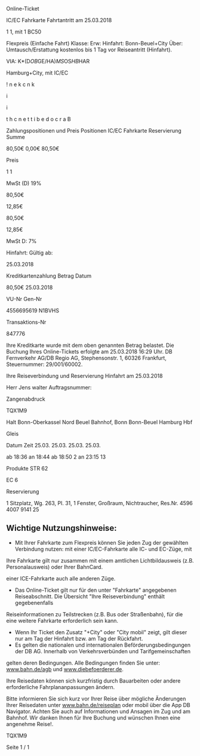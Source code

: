 Online-Ticket

IC/EC Fahrkarte
Fahrtantritt am 25.03.2018

1
1, mit 1 BC50

Flexpreis (Einfache Fahrt)
Klasse:
Erw:
Hinfahrt: Bonn-Beuel+City
Über:
Umtausch/Erstattung kostenlos bis 1 Tag vor Reiseantritt (Hinfahrt).

VIA: K*(D*OB*GE/HA)*MS*OS*HB*HAR

 Hamburg+City, mit IC/EC

!
n
e
k
c
n
k

i

i

t
h
c
n
e
t
t
i
b
e
d
o
c
r
a
B

Zahlungspositionen und Preis
Positionen
IC/EC Fahrkarte
Reservierung
Summe

80,50€
0,00€
80,50€

Preis

1
1

MwSt (D) 19%

80,50€

12,85€

80,50€

12,85€

MwSt D: 7%

Hinfahrt:
Gültig ab:

25.03.2018

Kreditkartenzahlung
Betrag
Datum

80,50€
25.03.2018

VU-Nr
Gen-Nr

4556695619
N1BVHS

Transaktions-Nr

847776

Ihre Kreditkarte wurde mit dem oben genannten Betrag belastet. Die Buchung Ihres
Online-Tickets erfolgte am 25.03.2018 16:29 Uhr. DB Fernverkehr AG/DB Regio AG,
Stephensonstr. 1, 60326 Frankfurt, Steuernummer: 29/001/60002.

Ihre Reiseverbindung und Reservierung Hinfahrt am 25.03.2018

Herr  Jens walter
Auftragsnummer:

Zangenabdruck

TQX1M9

Halt
Bonn-Oberkassel Nord
Beuel Bahnhof, Bonn
Bonn-Beuel
Hamburg Hbf

Gleis

Datum Zeit
25.03.
25.03.
25.03.
25.03.

ab 18:36
an 18:44
ab 18:50 2
an 23:15 13

Produkte
STR 62

EC 6

Reservierung

1 Sitzplatz, Wg. 263, Pl. 31, 1 Fenster,
Großraum,
Nichtraucher, Res.Nr. 4596 4007 9141 25

Wichtige Nutzungshinweise:
-
- Mit Ihrer Fahrkarte zum Flexpreis können Sie jeden Zug der gewählten Verbindung nutzen: mit einer IC/EC-Fahrkarte alle IC- und EC-Züge, mit

Ihre Fahrkarte gilt nur zusammen mit einem amtlichen Lichtbildausweis (z.B. Personalausweis) oder Ihrer BahnCard.

einer ICE-Fahrkarte auch alle anderen Züge.

- Das Online-Ticket gilt nur für den unter "Fahrkarte" angegebenen Reiseabschnitt. Die Übersicht "Ihre Reiseverbindung" enthält gegebenenfalls

Reiseinformationen zu Teilstrecken (z.B. Bus oder Straßenbahn), für die eine weitere Fahrkarte erforderlich sein kann.
- Wenn Ihr Ticket den Zusatz "+City" oder "City mobil" zeigt, gilt dieser nur am Tag der Hinfahrt bzw. am Tag der Rückfahrt.
- Es gelten die nationalen und internationalen Beförderungsbedingungen der DB AG. Innerhalb von Verkehrsverbünden und Tarifgemeinschaften

gelten deren Bedingungen. Alle Bedingungen finden Sie unter: www.bahn.de/agb und www.diebefoerderer.de.

Ihre Reisedaten können sich kurzfristig durch Bauarbeiten oder andere erforderliche Fahrplananpassungen ändern.

Bitte informieren Sie sich kurz vor Ihrer Reise über mögliche Änderungen Ihrer Reisedaten unter www.bahn.de/reiseplan oder mobil über die
App DB Navigator. Achten Sie auch auf Informationen und Ansagen im Zug und am Bahnhof. Wir danken Ihnen für Ihre Buchung und wünschen
Ihnen eine angenehme Reise!.

TQX1M9

Seite 1 / 1


